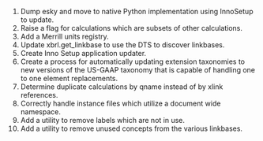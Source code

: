 1. Dump esky and move to native Python implementation using InnoSetup to update.
2. Raise a flag for calculations which are subsets of other calculations.
3. Add a Merrill units registry.
4. Update xbrl.get_linkbase to use the DTS to discover linkbases.
5. Create Inno Setup application updater.
6. Create a process for automatically updating extension taxonomies to new versions of the US-GAAP taxonomy that is capable of handling one to one element replacements.
7. Determine duplicate calculations by qname instead of by xlink references.
8. Correctly handle instance files which utilize a document wide namespace.
9. Add a utility to remove labels which are not in use.
10. Add a utility to remove unused concepts from the various linkbases.

